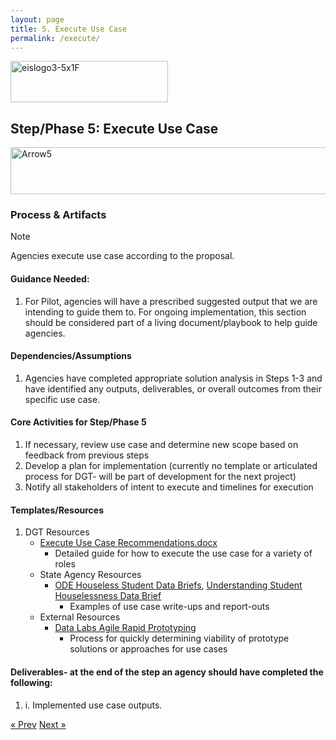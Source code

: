 ```yaml
---
layout: page
title: 5. Execute Use Case
permalink: /execute/
---
```

<img width="252" height="66" alt="eislogo3-5x1F" src="https://github.com/user-attachments/assets/d6f65686-1ad7-4f8a-a61c-e03c94dda754" />

## Step/Phase 5: Execute Use Case
<img width="930" height="75" alt="Arrow5" src="https://github.com/user-attachments/assets/f74fce04-ffbe-418b-8ce6-0ce712cbb5e8" />

### Process & Artifacts
> [!NOTE]
> Agencies execute use case according to the proposal.
> 
#### Guidance Needed:  

1. For Pilot, agencies will have a prescribed suggested output that we are intending to guide them to. For ongoing implementation, this section should be considered part of a living document/playbook to help guide agencies.

#### Dependencies/Assumptions
1. Agencies have completed appropriate solution analysis in Steps 1-3 and have identified any outputs, deliverables, or overall outcomes from their specific use case.

#### Core Activities for Step/Phase 5
1. If necessary, review use case and determine new scope based on feedback from previous steps
2. Develop a plan for implementation (currently no template or articulated process for DGT- will be part of development for the next project)
3. Notify all stakeholders of intent to execute and timelines for execution

#### Templates/Resources
1. DGT Resources
     - [Execute Use Case Recommendations.docx](https://github.com/user-attachments/files/22051722/Execute.Use.Case.Recommendations.docx)
       - Detailed guide for how to execute the use case for a variety of roles
     - State Agency Resources
       - <a href="https://www.oregon.gov/ode/StudentSuccess/Documents/SNHIResearchBrief1.pdf">ODE Houseless Student Data Briefs</a>, <a href= "https://www.oregon.gov/ode/StudentSuccess/Documents/SNHIResearchBrief2.pdf">Understanding Student Houselessness Data Brief</a>
         - Examples of use case write-ups and report-outs
     - External Resources
          - <a href="https://beeckcenter.georgetown.edu/foundation-of-a-successful-data-project-agile-rapid-prototyping/">Data Labs Agile Rapid Prototyping</a>
             - Process for quickly determining viability of prototype solutions or approaches for use cases
#### Deliverables- at the end of the step an agency should have completed the following:
1. i.	Implemented use case outputs.
   
<!-- Pagination -->
<div class="pagination">
  <a class="pagination-item older" href="{{ site.baseurl }}/define">&laquo; Prev</a>
  <a class="pagination-item newer" href="{{ site.baseurl }}/implement">Next &raquo;</a>
</div>
